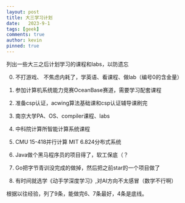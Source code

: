 ```yaml
---
layout: post
title: 大三学习计划
date:   2023-9-1
tags: [geek]
comments: true
author: kevin
pinned: true
---
```


列出一些大三之后计划学习的课程和labs，以防遗忘

0. 不打游戏、 不焦虑内耗了，学英语、看课程、做lab（编号0的含金量）

1. 参加计算机系统能力竞赛OceanBase赛道，需要学习配套课程

2. 准备csp认证，acwing算法基础课和csp认证辅导课刷完

3. 南京大学PA、OS、compiler课程、labs

4. 中科院计算所智能计算系统课程

5. CMU 15-418并行计算   MIT 6.824分布式系统 
6. Java做个黑马程序员的项目得了，软工保底（？
7. Go把字节青训没完成的做掉，然后把之前star的一个项目做了
8. 有时间就选学《动手学深度学习》,对AI方向不太感冒（数学不行啊）

根据以往经验，列了9条，能做完6、7条最好，4条是底线。
